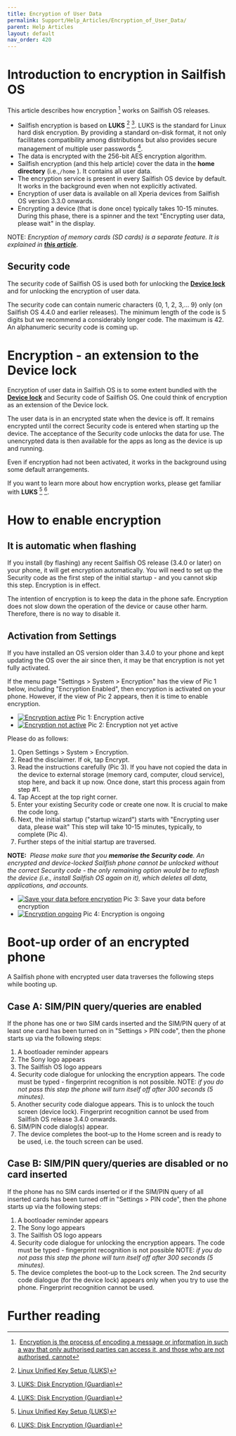 ```yaml
---
title: Encryption of User Data
permalink: Support/Help_Articles/Encryption_of_User_Data/
parent: Help Articles
layout: default
nav_order: 420
---
```




# Introduction to encryption in Sailfish OS

This article describes how encryption [^1] works on Sailfish OS releases.

* Sailfish encryption is based on **LUKS** [^2] [^3]. LUKS is the standard for Linux hard disk encryption. By providing a standard on-disk format, it not only facilitates compatibility among distributions but also provides secure management of multiple user passwords [^3].
* The data is encrypted with the 256-bit AES encryption algorithm.
* Sailfish encryption (and this help article) cover the data in the **home directory** (i.e.,```/home``` ). It contains all user data.
* The encryption service is present in every Sailfish OS device by default. It works in the background even when not explicitly activated.
* Encryption of user data is available on all Xperia devices from Sailfish OS version 3.3.0 onwards.
* Encrypting a device (that is done once) typically takes 10-15 minutes. During this phase, there is a spinner and the text "Encrypting user data, please wait" in the display.

NOTE: _Encryption of memory cards (SD cards) is a separate feature. It is explained in **[this article](/Support/Help_Articles/SD_Card_Format_and_Encryption/)**_.



## Security code

The security code of Sailfish OS is used both for unlocking the **[Device lock](/Support/Help_Articles/Device_Lock_and_Security_Code/)** and for unlocking the encryption of user data.

The security code can contain numeric characters {0, 1, 2, 3,... 9} only (on Sailfish OS 4.4.0 and earlier releases). The minimum length of the code is 5 digits but we recommend a considerably longer code. The maximum is 42. An alphanumeric security code is coming up.



# Encryption - an extension to the Device lock

Encryption of user data in Sailfish OS is to some extent bundled with the **[Device lock](/Support/Help_Articles/Device_Lock_and_Security_Code/)** and Security code of Sailfish OS. One could think of encryption as an extension of the Device lock.

The user data is in an encrypted state when the device is off. It remains encrypted until the correct Security code is entered when starting up the device. The acceptance of the Security code unlocks the data for use. The unencrypted data is then available for the apps as long as the device is up and running.

Even if encryption had not been activated, it works in the background using some default arrangements.

If you want to learn more about how encryption works, please get familiar with **LUKS** [^2] [^3].



# How to enable encryption



## It is automatic when flashing

If you install (by flashing) any recent Sailfish OS release (3.4.0 or later) on your phone, it will get encryption automatically. You will need to set up the Security code as the first step of the initial startup - and you cannot skip this step. Encryption is in effect.

The intention of encryption is to keep the data in the phone safe. Encryption does not slow down the operation of the device or cause other harm. Therefore, there is no way to disable it.



## Activation from Settings

If you have installed an OS version older than 3.4.0 to your phone and kept updating the OS over the air since then, it may be that encryption is not yet fully activated.

If the menu page "Settings > System > Encryption" has the view of Pic 1 below, including "Encryption Enabled", then encryption is activated on your phone. However, if the view of Pic 2 appears, then it is time to enable encryption.

<div class="flex-images" markdown="1">

* <a href="Encr-menu-when-enabled.png"><img src="Encr-menu-when-enabled.png" alt="Encryption active"></a>
  <span class="md_figcaption">
    Pic 1: Encryption active
  </span>
* <a href="Encr-menu-when-not-enabled.png"><img src="Encr-menu-when-not-enabled.png" alt="Encryption not active"></a>
  <span class="md_figcaption">
    Pic 2: Encryption not yet active
  </span>
</div>

Please do as follows:

1.  Open Settings > System > Encryption.
2.  Read the disclaimer. If ok, tap Encrypt.
3.  Read the instructions carefully (Pic 3). If you have not copied the data in the device to external storage (memory card, computer, cloud service), stop here, and back it up now. Once done, start this process again from step #1.
4.  Tap Accept at the top right corner.
5.  Enter your existing Security code or create one now. It is crucial to make the code long.
6.  Next, the initial startup ("startup wizard") starts with "Encrypting user data, please wait"
    This step will take 10-15 minutes, typically, to complete (Pic 4).
7.  Further steps of the initial startup are traversed.

**NOTE:**  _Please make sure that you **memorise the Security code**. An encrypted and device-locked Sailfish phone cannot be unlocked without the correct Security code - the only remaining option would be to reflash the device (i.e., install Sailfish OS again on it), which deletes all data, applications, and accounts._

<div class="flex-images" markdown="1">

* <a href="Encr-reminder-on-backup.png"><img src="Encr-reminder-on-backup.png" alt="Save your data before encryption"></a>
  <span class="md_figcaption">
    Pic 3: Save your data before encryption
  </span>
* <a href="Encrypting.png"><img src="Encrypting.png" alt="Encryption ongoing"></a>
  <span class="md_figcaption">
    Pic 4: Encryption is ongoing
  </span>
</div>


# Boot-up order of an encrypted phone

A Sailfish phone with encrypted user data traverses the following steps while booting up.

## Case A: SIM/PIN query/queries are enabled

If the phone has one or two SIM cards inserted and the SIM/PIN query of at least one card has been turned on in "Settings > PIN code", then the phone starts up via the following steps:

1.  A bootloader reminder appears
2.  The Sony logo appears
3.  The Sailfish OS logo appears
4.  Security code dialogue for unlocking the encryption appears. The code must be typed - fingerprint recognition is not possible.
    NOTE: _if you do not pass this step the phone will turn itself off after 300 seconds (5 minutes)._
5.  Another security code dialogue appears. This is to unlock the touch screen (device lock). Fingerprint recognition cannot be used from Sailfish OS release 3.4.0 onwards.
6.  SIM/PIN code dialog(s) appear.
7.  The device completes the boot-up to the Home screen and is ready to be used, i.e. the touch screen can be used.

## Case B: SIM/PIN query/queries are disabled or no card inserted

If the phone has no SIM cards inserted or if the SIM/PIN query of all inserted cards has been turned off in "Settings > PIN code", then the phone starts up via the following steps:

1.  A bootloader reminder appears
2.  The Sony logo appears
3.  The Sailfish OS logo appears
4.  Security code dialogue for unlocking the encryption appears. The code must be typed - fingerprint recognition is not possible
    NOTE: _if you do not pass this step the phone will turn itself off after 300 seconds (5 minutes)._
5.  The device completes the boot-up to the Lock screen. The 2nd security code dialogue (for the device lock) appears only when you try to use the phone. Fingerprint recognition cannot be used.



# Further reading

[^1]: [Encryption is the process of encoding a message or information in such a way that only authorised parties can access it, and those who are not authorised, cannot](https://en.wikipedia.org/wiki/Encryption)

[^2]: [Linux Unified Key Setup (LUKS)](https://en.wikipedia.org/wiki/Linux_Unified_Key_Setup)

[^3]: [LUKS: Disk Encryption (Guardian)](https://guardianproject.info/fi/archive/luks/)


